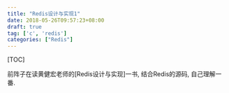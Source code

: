```yaml
---
title: "Redis设计与实现1"
date: 2018-05-26T09:57:23+08:00
draft: true
tag: ['c', 'redis']
categories: ["Redis"]  
---
```


[TOC]

前阵子在读黄健宏老师的[Redis设计与实现]一书, 结合Redis的源码, 自己理解一番. 
